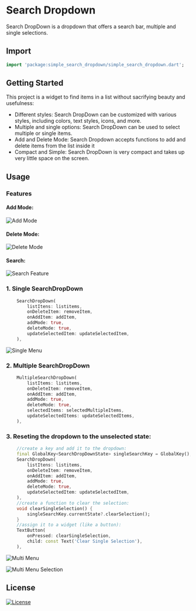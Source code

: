 # Search Dropdown
Search DropDown is a dropdown that offers a search bar, multiple and single selections.

## Import
```dart
import 'package:simple_search_dropdown/simple_search_dropdown.dart';
```

## Getting Started
This project is a widget to find items in a list without sacrifying beauty and usefulness:

- Different styles: Search DropDown can be customized with various styles, including colors, text styles, icons, and more.
- Multiple and single options: Search DropDown can be used to select multiple or single items.
- Add and Delete Mode: Search Dropdown accepts functions to add and delete items from the list inside it
- Compact and Simple: Search DropDown is very compact and takes up very little space on the screen.

## Usage

### Features

#### Add Mode:
![Add Mode](https://github.com/Lorenzobettega/simplesearchdropdown/assets/84482292/d3b61c7e-b4ac-4b53-867b-71daab10d687)

#### Delete Mode:
![Delete Mode](https://github.com/Lorenzobettega/simplesearchdropdown/assets/84482292/ee4df7de-ec95-4804-a239-dc9ab8b5af9b)

#### Search:
![Search Feature](https://github.com/Lorenzobettega/simplesearchdropdown/assets/84482292/2e8360a7-9dd2-4b23-9431-d50b44cb7e07)

### 1. Single SearchDropDown

```dart
    SearchDropDown(
        listItens: listitems,
        onDeleteItem: removeItem, 
        onAddItem: addItem,
        addMode: true,
        deleteMode: true,
        updateSelectedItem: updateSelectedItem,
    ),
```

![Single Menu](https://github.com/Lorenzobettega/simplesearchdropdown/assets/84482292/826cf8ba-3dc2-4b2f-b5b8-7069a46893ed)

### 2. Multiple SearchDropDown

```dart
    MultipleSearchDropDown(
        listItems: listitems,
        onDeleteItem: removeItem, 
        onAddItem: addItem,
        addMode: true,
        deleteMode: true,
        selectedItems: selectedMultipleItems,
        updateSelectedItems: updateSelectedItems,
    ),
```

### 3. Reseting the dropdown to the unselected state:

```dart
    //create a key and add it to the dropdown:
    final GlobalKey<SearchDropDownState> singleSearchKey = GlobalKey();
    SearchDropDown(
        listItens: listitems,
        onDeleteItem: removeItem, 
        onAddItem: addItem,
        addMode: true,
        deleteMode: true,
        updateSelectedItem: updateSelectedItem,
    ),
    //create a function to clear the selection:
    void clearSingleSelection() {
        singleSearchKey.currentState?.clearSelection();
    }
    //assign it to a widget (like a button):
    TextButton(
        onPressed: clearSingleSelection,
        child: const Text('Clear Single Selection'),
    ),
```

![Multi Menu](https://github.com/Lorenzobettega/simplesearchdropdown/assets/84482292/1a531a60-84e5-4dd4-84e1-8196cfe08fc5)

![Multi Menu Selection](https://github.com/Lorenzobettega/simplesearchdropdown/assets/84482292/12f2db48-ca39-439a-9594-fc4b2b32b1f8)

## License

[![License](https://img.shields.io/badge/license-MIT-blue.svg)](/LICENSE)
